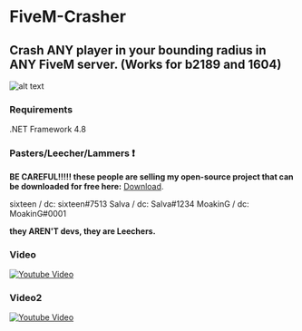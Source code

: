 # FiveM-Crasher
## Crash ANY player in your bounding radius in ANY FiveM server. (Works for b2189 and 1604)
![alt text](https://i.imgur.com/z0prB1q.png)

### Requirements
.NET Framework 4.8

### Pasters/Leecher/Lammers ❗
**BE CAREFUL!!!!! these people are selling my open-source project that can be downloaded for free here:**
[Download](https://github.com/comradefy/FiveM-Crasher/releases/tag/1).

sixteen / dc: sixteen#7513
Salva / dc: Salva#1234
MoakinG / dc: MoakinG#0001

**they AREN'T devs, they are Leechers.**

### Video
[![Youtube Video](https://img.youtube.com/vi/mFFI3oj7f_w/0.jpg)](https://www.youtube.com/watch?v=mFFI3oj7f_w)

### Video2
[![Youtube Video](https://img.youtube.com/vi/jSwQDKMt3bk/0.jpg)](https://www.youtube.com/watch?v=jSwQDKMt3bk)

